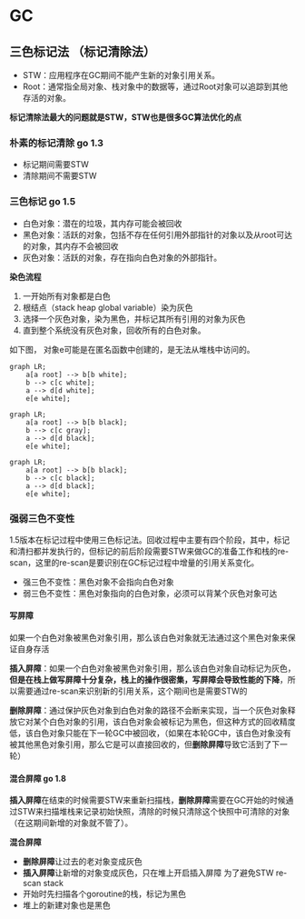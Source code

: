 # GC

## 三色标记法 （标记清除法）

* STW：应用程序在GC期间不能产生新的对象引用关系。
* Root：通常指全局对象、栈对象中的数据等，通过Root对象可以追踪到其他存活的对象。

**标记清除法最大的问题就是STW，STW也是很多GC算法优化的点**

### 朴素的标记清除 go 1.3

* 标记期间需要STW
* 清除期间不需要STW

### 三色标记 go 1.5

* 白色对象：潜在的垃圾，其内存可能会被回收
* 黑色对象：活跃的对象，包括不存在任何引用外部指针的对象以及从root可达的对象，其内存不会被回收
* 灰色对象：活跃的对象，存在指向白色对象的外部指针。

**染色流程**

1. 一开始所有对象都是白色
2. 根结点（stack heap global variable）染为灰色
3. 选择一个灰色对象，染为黑色，并标记其所有引用的对象为灰色
4. 直到整个系统没有灰色对象，回收所有的白色对象。

如下图， 对象e可能是在匿名函数中创建的，是无法从堆栈中访问的。
```mermaid
graph LR;
    a[a root] --> b[b white];
    b --> c[c white];
    a --> d[d white];
    e[e white];
```
```mermaid
graph LR;
    a[a root] --> b[b black];
    b --> c[c gray];
    a --> d[d black];
    e[e white];
```
```mermaid
graph LR;
    a[a root] --> b[b black];
    b --> c[c black];
    a --> d[d black];
    e[e white];
```

### 强弱三色不变性
1.5版本在标记过程中使用三色标记法。回收过程中主要有四个阶段，其中，标记和清扫都并发执行的，但标记的前后阶段需要STW来做GC的准备工作和栈的re-scan，这里的re-scan是要识别在GC标记过程中增量的引用关系变化。

* 强三色不变性：黑色对象不会指向白色对象
* 弱三色不变性：黑色对象指向的白色对象，必须可以背某个灰色对象可达

#### 写屏障

如果一个白色对象被黑色对象引用，那么该白色对象就无法通过这个黑色对象来保证自身存活

**插入屏障**：如果一个白色对象被黑色对象引用，那么该白色对象自动标记为灰色，**但是在栈上做写屏障十分复杂，栈上的操作很密集，写屏障会导致性能的下降**，所以需要通过re-scan来识别新的引用关系，这个期间也是需要STW的

**删除屏障**：通过保护灰色对象到白色对象的路径不会断来实现，当一个灰色对象释放它对某个白色对象的引用，该白色对象会被标记为黑色，但这种方式的回收精度低，该白色对象只能在下一轮GC中被回收，（如果在本轮GC中，该白色对象没有被其他黑色对象引用，那么它是可以直接回收的，但**删除屏障**导致它活到了下一轮）

#### 混合屏障 go 1.8
**插入屏障**在结束的时候需要STW来重新扫描栈，**删除屏障**需要在GC开始的时候通过STW来扫描堆栈来记录初始快照，清除的时候只清除这个快照中可清除的对象（在这期间新增的对象就不管了）。

**混合屏障**


* **删除屏障**让过去的老对象变成灰色
* **插入屏障**让新增的对象变成灰色，只在堆上开启插入屏障
为了避免STW re-scan stack
* 开始时先扫描各个goroutine的栈，标记为黑色
* 堆上的新建对象也是黑色